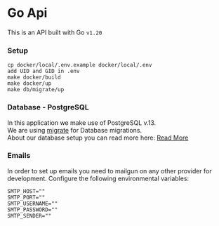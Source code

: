 # Go Api
This is an API built with Go <code>v1.20</code>

### Setup
```
cp docker/local/.env.example docker/local/.env
add UID and GID in .env
make docker/build
make docker/up
make db/migrate/up
```
### Database - PostgreSQL
In this application we make use of PostgreSQL v.13.<br/>
We are using [migrate](https://github.com/golang-migrate/migrate) for Database migrations.<br/>
About our database setup you can read more here:
[Read More](./docs/postgreSQL.md)

### Emails
In order to set up  emails you need to mailgun on any other provider for development.
Configure the following environmental variables:
```
SMTP_HOST=""
SMTP_PORT=""
SMTP_USERNAME=""
SMTP_PASSWORD=""
SMTP_SENDER=""
```
